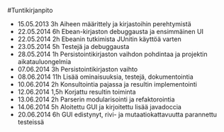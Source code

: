 #Tuntikirjanpito
* 15.05.2013 3h Aiheen määrittely ja kirjastoihin perehtymistä
* 22.05.2014 6h Ebean-kirjaston debuggausta ja ensimmäinen UI
* 22.05.2014 2h Ebeanin tutkimista JUnitin käyttöä varten
* 23.05.2014 5h Testejä ja debuggausta
* 28.05.2014 1h Persistointikirjaston vaihdon pohdintaa ja projektin aikatauluongelmia
* 07.06.2014 3h Persistointikirjaston vaihto
* 08.06.2014 11h Lisää ominaisuuksia, testejä, dokumentointia
* 10.06.2014 2h Konsultointia pajassa ja resultin implementointi
* 12.06.2014 1,5h Korjattu resultin toiminta
* 13.06.2014 2h Parserin modularisointi ja refaktorointia
* 14.06.2014 5h Aloitettu GUI ja kirjoitettu lisää javadoccia
* 20.06.2014 6h	GUI edistynyt, rivi- ja mutaatiokattavuutta parannettu testeissä

